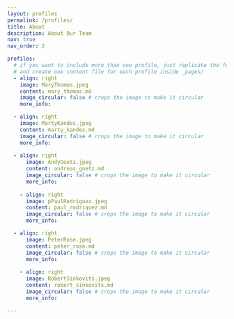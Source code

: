 ```yaml
---
layout: profiles
permalink: /profiles/
title: About
description: About Our Team
nav: true
nav_order: 2

profiles:
  # if you want to include more than one profile, just replicate the following block
  # and create one content file for each profile inside _pages/
  - align: right
    image: MaryThomas.jpeg
    content: mary_thomas.md
    image_circular: false # crops the image to make it circular
    more_info: 

  - align: right
    image: MartyKandes.jpeg
    content: marty_kandes.md
    image_circular: false # crops the image to make it circular
    more_info: 
      
  - align: right
      image: AndyGoetz.jpeg
      content: andreas_goetz.md
      image_circular: false # crops the image to make it circular
      more_info: 
      
    - align: right
      image: pPaulRedriguez.jpeg
      content: paul_rodriquez.md
      image_circular: false # crops the image to make it circular
      more_info: 

  - align: right
      image: PeterRose.jpeg
      content: peter_rose.md
      image_circular: false # crops the image to make it circular
      more_info: 
      
    - align: right
      image: RobertSinkovits.jpeg
      content: robert_sinkovits.md
      image_circular: false # crops the image to make it circular
      more_info: 

---
```

